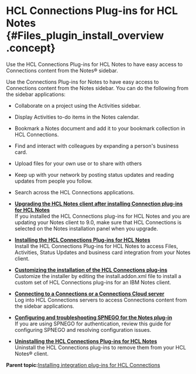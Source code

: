 # HCL Connections Plug-ins for HCL Notes {#Files_plugin_install_overview .concept}

Use the HCL Connections Plug-ins for HCL Notes to have easy access to Connections content from the Notes® sidebar.

Use the Connections Plug-ins for Notes to have easy access to Connections content from the Notes sidebar. You can do the following from the sidebar applications:

-   Collaborate on a project using the Activities sidebar.
-   Display Activities to-do items in the Notes calendar.
-   Bookmark a Notes document and add it to your bookmark collection in HCL Connections.
-   Find and interact with colleagues by expanding a person's business card.
-   Upload files for your own use or to share with others
-   Keep up with your network by posting status updates and reading updates from people you follow.
-   Search across the HCL Connections applications.

-   **[Upgrading the HCL Notes client after installing Connection plug-ins for HCL Notes](../../connectors/admin/t_files_plugin_notes_updating.md)**  
If you installed the HCL Connections plug-ins for HCL Notes and you are updating your Notes client to 9.0, make sure that HCL Connections is selected on the Notes installation panel when you upgrade.
-   **[Installing the HCL Connections Plug-ins for HCL Notes](../../connectors/admin/Files_plug-in_installation.md)**  
Install the HCL Connections Plug-ins for HCL Notes to access Files, Activities, Status Updates and business card integration from your Notes client.
-   **[Customizing the installation of the HCL Connections plug-ins](../../connectors/admin/t_files_plugin_install_custom.md)**  
Customize the installer by editing the install.addon.xml file to install a custom set of HCL Connections plug-ins for an IBM Notes client.
-   **[Connecting to a Connections or a Connections Cloud server](../../connectors/admin/t_files_plugin_connect_server.md)**  
Log into HCL Connections servers to access Connections content from the sidebar applications.
-   **[Configuring and troubleshooting SPNEGO for the Notes plug-in](../../connectors/admin/r_files_plugin_SPNEGO_config.md)**  
If you are using SPNEGO for authentication, review this guide for configuring SPNEGO and resolving configuration issues.
-   **[Uninstalling the HCL Connections Plug-ins for HCL Notes](../../connectors/admin/files_plug-in_uninstall.md)**  
Uninstall the HCL Connections plug-ins to remove them from your HCL Notes® client.

**Parent topic:**[Installing integration plug-ins for HCL Connections](../../connectors/admin/c_plugin_admin_help_over.md)

